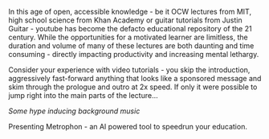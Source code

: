 In this age of open, accessible knowledge - be it OCW lectures from MIT, high school science from Khan Academy or guitar tutorials from Justin Guitar - youtube has become the defacto educational repository of the 21 century.
While the opportunities for a motivated learner are limitless, the duration and volume of many of these lectures are both daunting and time consuming - directly impacting productivity and increasing mental lethargy.

Consider your experience with video tutorials - you skip the introduction, aggressively fast-forward anything that looks like a sponsored message and skim through the prologue and outro at 2x speed. If only it were possible to jump right into the main parts of the lecture... 

*Some hype inducing background music*

Presenting Metrophon - an AI powered tool to speedrun your education.

